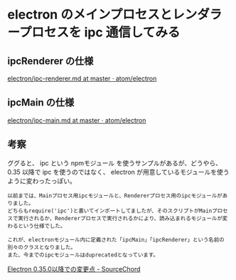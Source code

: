 # electron のメインプロセスとレンダラープロセスを ipc 通信してみる

## ipcRenderer の仕様

[electron/ipc-renderer.md at master · atom/electron](https://github.com/atom/electron/blob/master/docs/api/ipc-renderer.md)

## ipcMain の仕様

[electron/ipc-main.md at master · atom/electron](https://github.com/atom/electron/blob/master/docs/api/ipc-main.md)

## 考察

ググると、 ipc という npmモジュール を使うサンプルがあるが、どうやら、 0.35 以降で ipc を使うのではなく、 electron が用意しているモジュールを使うように変わったっぽい。

```
以前までは、Mainプロセス用ipcモジュールと、Rendererプロセス用のipcモジュールがありました。
どちらもrequire('ipc')と書いてインポートしてましたが、そのスクリプトがMainプロセスで実行されるか、Rendererプロセスで実行されるかにより、読み込まれるモジュールが変わるという仕様でした。

これが、electronモジュール内に定義された「ipcMain」「ipcRenderer」という名前の別々のクラスとなりました。
また、今までのipcモジュールはduprecatedとなっています。
```

[Electron 0.35.0以降での変更点 - SourceChord](http://sourcechord.hatenablog.com/entry/2015/11/29/131727)
